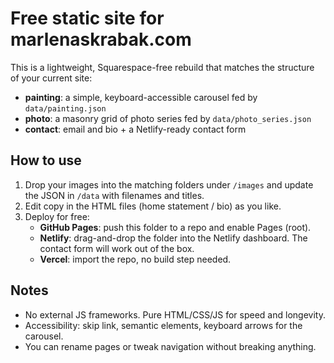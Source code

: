 # Free static site for marlenaskrabak.com

This is a lightweight, Squarespace-free rebuild that matches the structure of your current site:
- **painting**: a simple, keyboard-accessible carousel fed by `data/painting.json`
- **photo**: a masonry grid of photo series fed by `data/photo_series.json`
- **contact**: email and bio + a Netlify-ready contact form

## How to use
1. Drop your images into the matching folders under `/images` and update the JSON in `/data` with filenames and titles.
2. Edit copy in the HTML files (home statement / bio) as you like.
3. Deploy for free:
   - **GitHub Pages**: push this folder to a repo and enable Pages (root).  
   - **Netlify**: drag-and-drop the folder into the Netlify dashboard. The contact form will work out of the box.
   - **Vercel**: import the repo, no build step needed.

## Notes
- No external JS frameworks. Pure HTML/CSS/JS for speed and longevity.
- Accessibility: skip link, semantic elements, keyboard arrows for the carousel.
- You can rename pages or tweak navigation without breaking anything.

